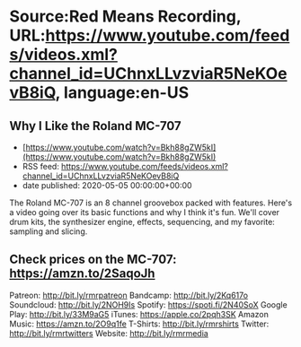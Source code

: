 # Source:Red Means Recording, URL:https://www.youtube.com/feeds/videos.xml?channel_id=UChnxLLvzviaR5NeKOevB8iQ, language:en-US

## Why I Like the Roland MC-707
 - [https://www.youtube.com/watch?v=Bkh88gZW5kI](https://www.youtube.com/watch?v=Bkh88gZW5kI)
 - RSS feed: https://www.youtube.com/feeds/videos.xml?channel_id=UChnxLLvzviaR5NeKOevB8iQ
 - date published: 2020-05-05 00:00:00+00:00

The Roland MC-707 is an 8 channel groovebox packed with features. Here's a video going over its basic functions and why I think it's fun. We'll cover drum kits, the synthesizer engine, effects,  sequencing, and my favorite: sampling and slicing.

Check prices on the MC-707: https://amzn.to/2SaqoJh
------------------------------------
Patreon: http://bit.ly/rmrpatreon
Bandcamp: http://bit.ly/2Kq617o
Soundcloud: http://bit.ly/2NOH9Is
Spotify: https://spoti.fi/2N40SoX
Google Play: http://bit.ly/33M9aG5
iTunes: https://apple.co/2pqh3SK
Amazon Music: https://amzn.to/2O9q1fe
T-Shirts: http://bit.ly/rmrshirts
Twitter: http://bit.ly/rmrtwitters
Website: http://bit.ly/rmrmedia

